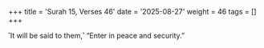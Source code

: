 +++
title = 'Surah 15, Verses 46'
date = '2025-08-27'
weight = 46
tags = []
+++

˹It will be said to them,˺ “Enter in peace and security.”